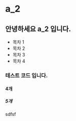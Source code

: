 # a_2

## 안녕하세요 a_2 입니다.

* 목차 1
* 목차 2
* 목차 3
* 목차 4

### 테스트 코드 입니다.

#### 4개 #

##### 5개 #

sdfsf


